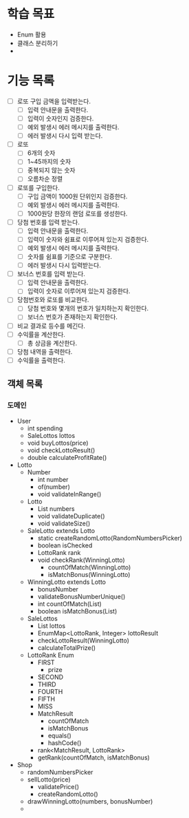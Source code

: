 # 학습 목표
- Enum 활용
- 클래스 분리하기
- 

# 기능 목록

- [ ] 로또 구입 금액을 입력받는다.
  - [ ] 입력 안내문을 출력한다.
  - [ ] 입력이 숫자인지 검증한다.
  - [ ] 예외 발생시 에러 메시지를 출력한다. 
  - [ ] 에러 발생시 다시 입력 받는다.
- [ ] 로또
  - [ ] 6개의 숫자
  - [ ] 1~45까지의 숫자
  - [ ] 중복되지 않는 숫자
  - [ ] 오름차순 정렬
- [ ] 로또를 구입한다.
  - [ ] 구입 금액이 1000원 단위인지 검증한다.
  - [ ] 예외 발생시 에러 메시지를 출력한다.
  - [ ] 1000원당 한장의 랜덤 로또를 생성한다.
- [ ] 당첨 번호를 입력 받는다.
  - [ ] 입력 안내문을 출력한다.
  - [ ] 입력이 숫자와 쉼표로 이루어져 있는지 검증한다.
  - [ ] 예외 발생시 에러 메시지를 출력한다.
  - [ ] 숫자를 쉼표를 기준으로 구분한다.
  - [ ] 에러 발생시 다시 입력받는다.
- [ ] 보너스 번호를 입력 받는다.
  - [ ] 입력 안내문을 출력한다.
  - [ ] 입력이 숫자로 이루어져 있는지 검증한다.
- [ ] 당첨번호와 로또를 비교한다.
  - [ ] 당첨 번호와 몇개의 번호가 일치하는지 확인한다. 
  - [ ] 보너스 번호가 존재하는지 확인한다.
- [ ] 비교 결과로 등수를 메긴다.
- [ ] 수익률을 계산한다.
  - [ ] 총 상금을 계산한다.
- [ ] 당첨 내역을 출력한다.
- [ ] 수익률을 출력한다.

## 객체 목록
  ### 도메인
- User 
  - int spending
  - SaleLottos lottos
  - void buyLottos(price)
  - void checkLottoResult()
  - double calculateProfitRate()
- Lotto
  - Number
    - int number
    - of(number)
    - void validateInRange()
  - Lotto
    - List<Number> numbers
    - void validateDuplicate()
    - void validateSize()
  - SaleLotto extends Lotto
    - static createRandomLotto(RandomNumbersPicker) 
    - boolean isChecked
    - LottoRank rank
    - void checkRank(WinningLotto)
      - countOfMatch(WinningLotto)
      - isMatchBonus(WinningLotto)
  - WinningLotto extends Lotto
    - bonusNumber
    - validateBonusNumberUnique()
    - int countOfMatch(List<Number>)
    - boolean isMatchBonus(List<Number>)
  - SaleLottos
    - List<SaleLotto> lottos
    - EnumMap<LottoRank, Integer> lottoResult
    - checkLottoResult(WinningLotto)
    - calculateTotalPrize()
  - LottoRank Enum
    - FIRST
      - prize
    - SECOND
    - THIRD
    - FOURTH
    - FIFTH
    - MISS
    - MatchResult
      - countOfMatch
      - isMatchBonus
      - equals()
      - hashCode()
    - rank<MatchResult, LottoRank>
    - getRank(countOfMatch, isMatchBonus)
- Shop
  - randomNumbersPicker
  - sellLotto(price)
    - validatePrice()
    - createRandomLotto()
  - drawWinningLotto(numbers, bonusNumber)
  - 